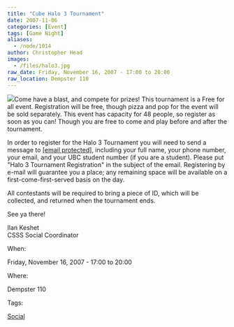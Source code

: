 ```yaml
---
title: "Cube Halo 3 Tournament"
date: 2007-11-06
categories: [Event]
tags: [Game Night]
aliases:
  - /node/1014
author: Christopher Head
images:
  - /files/halo3.jpg
raw_date: Friday, November 16, 2007 - 17:00 to 20:00
raw_location: Dempster 110
---
```


![](/files/halo3.jpg)Come have a blast, and compete for prizes! This tournament is a Free for all event. Registration will be free, though pizza and pop for the event will be sold separately. This event has capacity for 48 people, so register as soon as you can! Though you are free to come and play before and after the tournament.

In order to register for the Halo 3 Tournament you will need to send a message to [\[email protected\]](/cdn-cgi/l/email-protection#89e1e8e5e6c9fde1eceafcebeca7eae8), including your full name, your phone number, your email, and your UBC student number (if you are a student). Please put "Halo 3 Tournament Registration" in the subject of the email. Registering by e-mail will guarantee you a place; any remaining space will be available on a first-come-first-served basis on the day.

All contestants will be required to bring a piece of ID, which will be collected, and returned when the tournament ends.

See ya there!

Ilan Keshet \
CSSS Social Coordinator

When: 

Friday, November 16, 2007 - 17:00 to 20:00

Where: 

Dempster 110

Tags: 

[Social](/social)
